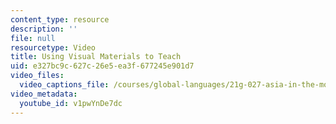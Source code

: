 ```yaml
---
content_type: resource
description: ''
file: null
resourcetype: Video
title: Using Visual Materials to Teach
uid: e327bc9c-627c-26e5-ea3f-677245e901d7
video_files:
  video_captions_file: /courses/global-languages/21g-027-asia-in-the-modern-world-images-representations-fall-2016/instructor-insights/using-visual-materials-to-teach/v1pwYnDe7dc.vtt
video_metadata:
  youtube_id: v1pwYnDe7dc
---
```

